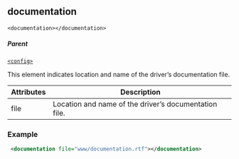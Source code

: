 ## documentation

`<documentation></documentation>`


##### Parent

[`<config>`][1]


This element indicates location and name of the driver’s documentation file.

| Attributes | Description                                           |
| ---------- | ----------------------------------------------------- |
| file       | Location and name of the driver’s documentation file. |

### Example

```xml
 <documentation file="www/documentation.rtf"></documentation>
```

[1]:	https://verbose-telegram-5004f902.pages.github.io/#common-xml-config